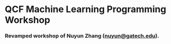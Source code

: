 # QCF Machine Learning Programming Workshop
### Revamped workshop of Nuyun Zhang (nuyun@gatech.edu). 